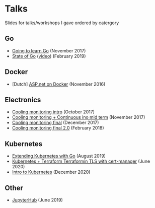# Talks
Slides for talks/workshops I gave ordered by catergory

## Go
* [Going to learn Go](https://docs.google.com/presentation/d/1biS9BFx5W9NHTDTf7bpFoki4kmrX3v4J7qmOru7-oVM/edit?usp=sharing) (November 2017)
* [State of Go](https://speakerdeck.com/campoy/the-state-of-go-feb-2019) ([video](https://www.youtube.com/watch?v=mVAh5NSPlnE)) (February 2019)

## Docker 
 * [Dutch] [ASP.net on Docker](https://docs.google.com/presentation/d/1GI-2BkjgK8PGSUI4lyepnCRYHaFhK5uBSbVHPi5DeTI/edit?usp=sharing) (November 2016)

## Electronics
 * [Cooling monitoring intro](https://docs.google.com/presentation/d/133xpBUE_acslVUcudwYcfuak7STw0niPNOy38Daqf7Y/edit?usp=sharing) (October 2017)
 * [Cooling monitoring + Continuous ino mid term](https://docs.google.com/presentation/d/1f3ZfPS9hDf4rcAGoqXM7P9uwuKj5NWtparRQBS5OCcM/edit?usp=sharing) (November 2017)
  * [Cooling monitoring final](https://docs.google.com/presentation/d/1aejnhmTDRiZKuFFRqrzR_X-FzzrlZSo5Tbn8qrUQCYU/edit?usp=sharing) (December 2017)
  * [Cooling monitoring final 2.0](https://docs.google.com/presentation/d/1JlxvyX6jugytjKkR3pp7gyNfFqFyacZSb2p2K--kTk4/edit?usp=sharing) (February 2018)

## Kubernetes
* [Extending Kubernetes with Go](https://speakerdeck.com/meyskens/extending-kubernetes-with-go) (August 2019)
* [Kubernetes + Terraform Terraformin TLS with cert-manager](https://docs.google.com/presentation/d/1SkBUzP_KoPcGvh5RiYs34zJREarkBeYNNjLpnAWN2Xo/edit?usp=sharing) (June 2020)
* [Intro to Kubernetes](https://drive.google.com/file/d/1o7wlC1L-Qz7sx2TNT3MqI3rWHTx7QMaG/view?usp=sharing) (December 2020)

## Other
* [JupyterHub](https://speakerdeck.com/meyskens/jupyterhub) (June 2019)
